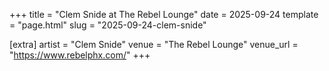 +++
title = "Clem Snide at The Rebel Lounge"
date = 2025-09-24
template = "page.html"
slug = "2025-09-24-clem-snide"

[extra]
artist = "Clem Snide"
venue = "The Rebel Lounge"
venue_url = "https://www.rebelphx.com/"
+++
